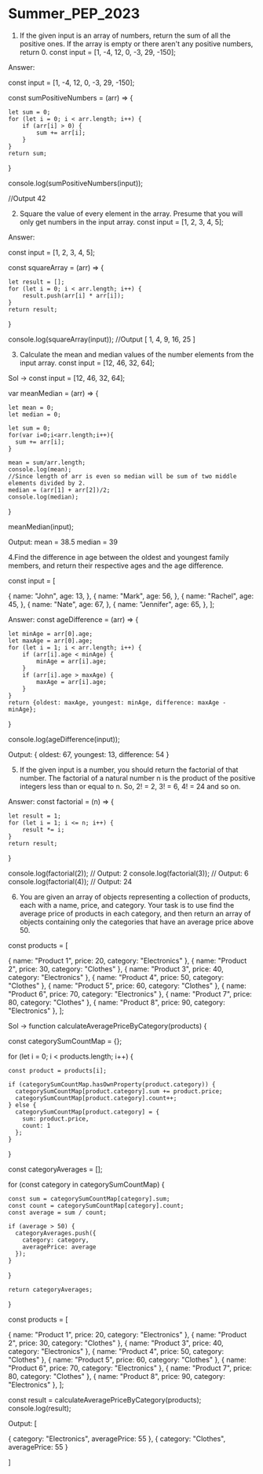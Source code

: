 # Summer_PEP_2023
1. If the given input is an array of numbers, return the sum of all the positive ones. If the array is empty or there aren't any positive numbers, return 0.
const input = [1, -4, 12, 0, -3, 29, -150];

Answer: 

const input = [1, -4, 12, 0, -3, 29, -150];

const sumPositiveNumbers = (arr) => {

    let sum = 0;
    for (let i = 0; i < arr.length; i++) {
        if (arr[i] > 0) {
            sum += arr[i];
        }
    }
    return sum;
}

console.log(sumPositiveNumbers(input));

//Output
42

2. Square the value of every element in the array. Presume that you will only get numbers in the input array.
const input = [1, 2, 3, 4, 5];

Answer:

const input = [1, 2, 3, 4, 5];

const squareArray = (arr) => {

    let result = [];
    for (let i = 0; i < arr.length; i++) {
        result.push(arr[i] * arr[i]);
    }
    return result;
}

console.log(squareArray(input)); 
//Output
[ 1, 4, 9, 16, 25 ]

3. Calculate the mean and median values of the number elements from the input array.
const input = [12, 46, 32, 64];

Sol -> 
const input = [12, 46, 32, 64];

var meanMedian = (arr) => {

    let mean = 0;
    let median = 0;

    let sum = 0;
    for(var i=0;i<arr.length;i++){
      sum += arr[i];
    }

    mean = sum/arr.length;
    console.log(mean);
    //Since length of arr is even so median will be sum of two middle elements divided by 2.
    median = (arr[1] + arr[2])/2;
    console.log(median);
  
}

 meanMedian(input);

Output: 
mean = 38.5
median = 39

4.Find the difference in age between the oldest and youngest family members, and return their respective ages and the age difference.


const input = [

 {
   name: "John",
   age: 13,
 },
 {
   name: "Mark",
   age: 56,
 },
 {
   name: "Rachel",
   age: 45,
 },
 {
   name: "Nate",
   age: 67,
 },
 {
   name: "Jennifer",
   age: 65,
 },
];



Answer: 
const ageDifference = (arr) => {

    let minAge = arr[0].age;
    let maxAge = arr[0].age;
    for (let i = 1; i < arr.length; i++) {
        if (arr[i].age < minAge) {
            minAge = arr[i].age;
        }
        if (arr[i].age > maxAge) {
            maxAge = arr[i].age;
        }
    }
    return {oldest: maxAge, youngest: minAge, difference: maxAge - minAge};
}

console.log(ageDifference(input));

 Output:
 { oldest: 67, youngest: 13, difference: 54 }

5. If the given input is a number, you should return the factorial of that number. The factorial of a natural number n is the product of the positive integers less than or equal to n. So, 2! = 2, 3! = 6, 4! = 24 and so on.


Answer: 
const factorial = (n) => {

    let result = 1;
    for (let i = 1; i <= n; i++) {
        result *= i;
    }
    return result;
}

console.log(factorial(2)); // Output: 2
console.log(factorial(3)); // Output: 6
console.log(factorial(4)); // Output: 24


6. You are given an array of objects representing a collection of products, each with a name, price, and category. Your task is to use find the average price of products in each category, and then return an array of objects containing only the categories that have an average price above 50.


const products = [

 { name: "Product 1", price: 20, category: "Electronics" },
 { name: "Product 2", price: 30, category: "Clothes" },
 { name: "Product 3", price: 40, category: "Electronics" },
 { name: "Product 4", price: 50, category: "Clothes" },
 { name: "Product 5", price: 60, category: "Clothes" },
 { name: "Product 6", price: 70, category: "Electronics" },
 { name: "Product 7", price: 80, category: "Clothes" },
 { name: "Product 8", price: 90, category: "Electronics" },
];

Sol -> 
function calculateAveragePriceByCategory(products) {

  const categorySumCountMap = {};
  
  for (let i = 0; i < products.length; i++) {
  
    const product = products[i];
    
    if (categorySumCountMap.hasOwnProperty(product.category)) {
      categorySumCountMap[product.category].sum += product.price;
      categorySumCountMap[product.category].count++;
    } else {
      categorySumCountMap[product.category] = {
        sum: product.price,
        count: 1
      };
    }
  }
  
 const categoryAverages = [];
  
 for (const category in categorySumCountMap) {
  
    const sum = categorySumCountMap[category].sum;
    const count = categorySumCountMap[category].count;
    const average = sum / count;
    
    if (average > 50) {
      categoryAverages.push({
        category: category,
        averagePrice: average
      });
    }
  }
  
    return categoryAverages;
}

const products = [

  { name: "Product 1", price: 20, category: "Electronics" },
  { name: "Product 2", price: 30, category: "Clothes" },
  { name: "Product 3", price: 40, category: "Electronics" },
  { name: "Product 4", price: 50, category: "Clothes" },
  { name: "Product 5", price: 60, category: "Clothes" },
  { name: "Product 6", price: 70, category: "Electronics" },
  { name: "Product 7", price: 80, category: "Clothes" },
  { name: "Product 8", price: 90, category: "Electronics" },
];

const result = calculateAveragePriceByCategory(products);
console.log(result);


Output: [

  { category: "Electronics", averagePrice: 55 },
  { category: "Clothes", averagePrice: 55 }
  
]
